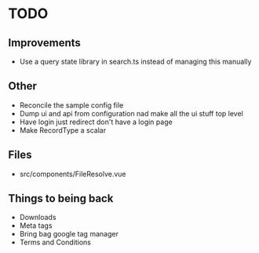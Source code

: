 # TODO

## Improvements

* Use a query state library in search.ts instead of managing this manually

## Other

* Reconcile the sample config file
* Dump ui and api from configuration nad make all the ui stuff top level
* Have login just redirect don't have a login page
* Make RecordType a scalar

## Files

* src/components/FileResolve.vue

## Things to being back

* Downloads
* Meta tags
* Bring bag google tag manager
* Terms and Conditions
